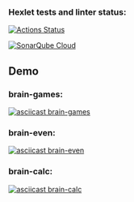 ### Hexlet tests and linter status:

[![Actions Status](https://github.com/twilingway/qa-auto-engineer-javascript-project-44/actions/workflows/hexlet-check.yml/badge.svg)](https://github.com/twilingway/qa-auto-engineer-javascript-project-44/actions)

[![SonarQube Cloud](https://sonarcloud.io/images/project_badges/sonarcloud-light.svg)](https://sonarcloud.io/summary/new_code?id=twilingway_qa-auto-engineer-javascript-project-44)

## Demo

### brain-games:

[![asciicast brain-games](https://gravatar.com/avatar/26a150fc50a9c14b89c8bab8b928d518?s=128&d=retro)](https://asciinema.org/a/Qbb0XrYpXWNMivhPfSq9eNskM)

### brain-even:

[![asciicast brain-even](https://gravatar.com/avatar/26a150fc50a9c14b89c8bab8b928d518?s=128&d=retro)](https://asciinema.org/a/i3nPQyhn9ScwXCCIO9MyWOmvF)

### brain-calc:

[![asciicast brain-calc](https://gravatar.com/avatar/26a150fc50a9c14b89c8bab8b928d518?s=128&d=retro)](https://asciinema.org/a/RbaXU3xdeIo1zJ4rUH110Ponv)
